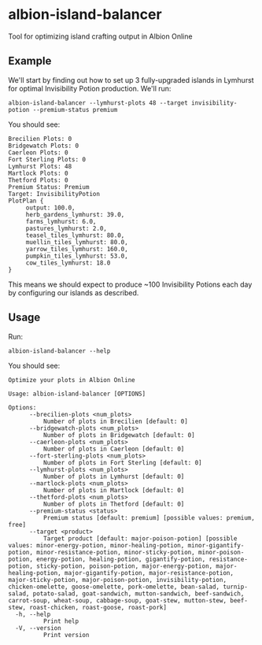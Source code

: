 # albion-island-balancer
Tool for optimizing island crafting output in Albion Online

## Example
We'll start by finding out how to set up 3 fully-upgraded islands in Lymhurst for optimal Invisibility Potion production.  We'll run:
```
albion-island-balancer --lymhurst-plots 48 --target invisibility-potion --premium-status premium
```
You should see:
```
Brecilien Plots: 0
Bridgewatch Plots: 0
Caerleon Plots: 0
Fort Sterling Plots: 0
Lymhurst Plots: 48
Martlock Plots: 0
Thetford Plots: 0
Premium Status: Premium
Target: InvisibilityPotion
PlotPlan {
     output: 100.0,
     herb_gardens_lymhurst: 39.0,
     farms_lymhurst: 6.0,
     pastures_lymhurst: 2.0,
     teasel_tiles_lymhurst: 80.0,
     muellin_tiles_lymhurst: 80.0,
     yarrow_tiles_lymhurst: 160.0,
     pumpkin_tiles_lymhurst: 53.0,
     cow_tiles_lymhurst: 18.0 
}
```
This means we should expect to produce ~100 Invisibility Potions each day by configuring our islands as described.

## Usage
Run:
```
albion-island-balancer --help
```
You should see:
```
Optimize your plots in Albion Online

Usage: albion-island-balancer [OPTIONS]

Options:
      --brecilien-plots <num_plots>
          Number of plots in Brecilien [default: 0]
      --bridgewatch-plots <num_plots>
          Number of plots in Bridgewatch [default: 0]
      --caerleon-plots <num_plots>
          Number of plots in Caerleon [default: 0]
      --fort-sterling-plots <num_plots>
          Number of plots in Fort Sterling [default: 0]
      --lymhurst-plots <num_plots>
          Number of plots in Lymhurst [default: 0]
      --martlock-plots <num_plots>
          Number of plots in Martlock [default: 0]
      --thetford-plots <num_plots>
          Number of plots in Thetford [default: 0]
      --premium-status <status>
          Premium status [default: premium] [possible values: premium, free]
      --target <product>
          Target product [default: major-poison-potion] [possible values: minor-energy-potion, minor-healing-potion, minor-gigantify-potion, minor-resistance-potion, minor-sticky-potion, minor-poison-potion, energy-potion, healing-potion, gigantify-potion, resistance-potion, sticky-potion, poison-potion, major-energy-potion, major-healing-potion, major-gigantify-potion, major-resistance-potion, major-sticky-potion, major-poison-potion, invisibility-potion, chicken-omelette, goose-omelette, pork-omelette, bean-salad, turnip-salad, potato-salad, goat-sandwich, mutton-sandwich, beef-sandwich, carrot-soup, wheat-soup, cabbage-soup, goat-stew, mutton-stew, beef-stew, roast-chicken, roast-goose, roast-pork]
  -h, --help
          Print help
  -V, --version
          Print version
```